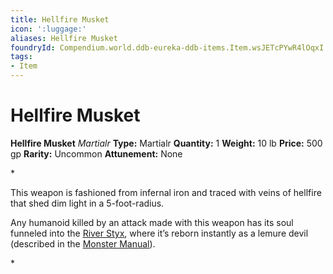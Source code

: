 ```yaml
---
title: Hellfire Musket
icon: ':luggage:'
aliases: Hellfire Musket
foundryId: Compendium.world.ddb-eureka-ddb-items.Item.wsJETcPYwR4lOqxI
tags:
- Item
---
```


# Hellfire Musket

**Hellfire Musket**
_Martialr_
**Type:** Martialr
**Quantity:** 1
**Weight:** 10 lb
**Price:** 500 gp
**Rarity:** Uncommon
**Attunement:** None

*<p>This weapon is fashioned from infernal iron and traced with veins of hellfire that shed dim light in a 5-foot-radius.

Any humanoid killed by an attack made with this weapon has its soul funneled into the <a href="https://www.dndbeyond.com/sources/bgdia/avernus#RiverStyx">River Styx</a>, where it’s reborn instantly as a lemure devil (described in the <a href="https://www.dndbeyond.com/sources/mm">Monster Manual</a>).</p>*